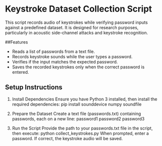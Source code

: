 # Keystroke Dataset Collection Script

This script records audio of keystrokes while verifying password inputs against a predefined dataset. It is designed for research purposes, particularly in acoustic side-channel attacks and keystroke recognition.

##Features
-	Reads a list of passwords from a text file.
-	Records keystroke sounds while the user types a password.
-	Verifies if the input matches the expected password.
-	Saves the recorded keystrokes only when the correct password is entered.

## Setup Instructions
1. Install Dependencies
Ensure you have Python 3 installed, then install the required dependencies:
pip install sounddevice numpy soundfile

2. Prepare the Dataset
Create a text file (passwords.txt) containing passwords, each on a new line:
password1
password2
password3

3. Run the Script
Provide the path to your passwords.txt file in the script, then execute:
python collect_keystrokes.py
When prompted, enter a password. If correct, the keystroke audio will be saved.
